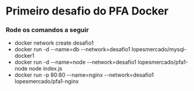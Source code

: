 # Primeiro desafio do PFA Docker

### Rode os comandos a seguir
- docker network create desafio1
- docker run -d --name=db --network=desafio1 lopesmercado/mysql-docker1
- docker run -d --name=node --network=desafio1 lopesmercado/pfa1-node node index.js
- docker run -p 80:80 --name=nginx --network=desafio1 lopesmercado/pfa1-nginx

